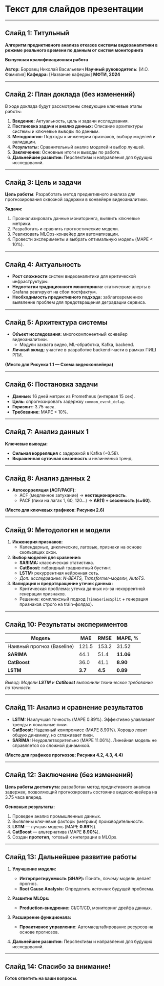 # Текст для слайдов презентации

---
## Слайд 1: Титульный

**Алгоритм предиктивного анализа отказов системы видеоаналитики в режиме реального времени по данным от систем мониторинга**

**Выпускная квалификационная работа**

**Автор:** Боровец Николай Васильевич
**Научный руководитель:** [И.О. Фамилия]
**Кафедра:** [Название кафедры]
**МФТИ, 2024**

---
## Слайд 2: План доклада (без изменений)

В ходе доклада будут рассмотрены следующие ключевые этапы работы:
1.  **Введение:** Актуальность, цель и задачи исследования.
2.  **Постановка задачи и анализ данных:** Описание архитектуры системы и ключевые выводы по данным.
3.  **Методология:** Подходы к инженерии признаков, выбору моделей и валидации.
4.  **Результаты:** Сравнительный анализ моделей и выбор лучшей.
5.  **Заключение:** Основные итоги и выводы по работе.
6.  **Дальнейшее развитие:** Перспективы и направления для будущих исследований.

---
## Слайд 3: Цель и задачи

**Цель работы:**
Разработать метод предиктивного анализа для прогнозирования сквозной задержки в конвейере видеоаналитики.

**Задачи:**
1.  Проанализировать данные мониторинга, выявить ключевые метрики.
2.  Разработать и сравнить прогностические модели.
3.  Реализовать MLOps-конвейер для автоматизации.
4.  Провести эксперименты и выбрать оптимальную модель (MAPE < 10%).

---
## Слайд 4: Актуальность

*   **Рост сложности** систем видеоаналитики для критической инфраструктуры.
*   **Недостатки традиционного мониторинга:** статические алерты в Grafana реагируют на сбои постфактум.
*   **Необходимость предиктивного подхода:** заблаговременное выявление проблем для предотвращения деградации сервиса.

---
## Слайд 5: Архитектура системы

*   **Объект исследования:** многокомпонентный конвейер видеоаналитики.
    *   Модули захвата видео, ML-обработка, Kafka, backend.
*   **Личный вклад:** участие в разработке backend-части в рамках ПИШ РПИ.

**(Место для Рисунка 1.1 — Схема видеоконвейера)**

---

## Слайд 6: Постановка задачи

*   **Данные:** 16 дней метрик из Prometheus (интервал 15 сек).
*   **Цель:** спрогнозировать задержку `common_event_delay`.
*   **Горизонт:** 3.75 часа.
*   **Требование:** MAPE < 10%.

---

## Слайд 7: Анализ данных 1

**Ключевые выводы:**
*   **Сильная корреляция** с задержкой в Kafka (+0.58).
*   **Выраженная суточная сезонность** и нелинейный тренд.


---

## Слайд 8: Анализ данных 2

*   **Автокорреляция (ACF/PACF):**
    *   ACF (медленное затухание) -> **нестационарность**.
    *   PACF (пики на лагах 1, 60, 120...) -> **AR(1) + сезонность (s=60)**.

**(Место для ключевых графиков: Рисунки 2.6)**

---

## Слайд 9: Методология и модели

1.  **Инженерия признаков:**
    *   Календарные, циклические, лаговые, признаки на основе скользящих окон.
2.  **Выбор моделей для сравнения:**
    *   **SARIMA:** классическая статистика.
    *   **CatBoost:** гибридный градиентный бустинг.
    *   **LSTM:** рекуррентная нейронная сеть.
    *   *Доп. исследование: N-BEATS, Transformer-модели, AutoTS.*
3.  **Валидация и предотвращение утечек данных:**
    *   Критическая проблема: утечка данных из-за некорректной генерации признаков.
    *   Решение: комплексный подход (`TimeSeriesSplit` + генерация признаков строго на train-фолдах).

---

## Слайд 10: Результаты экспериментов

| Модель                      | MAE   | RMSE  | MAPE, \%  |
| --------------------------- | ----- | ----- | --------- |
| Наивный прогноз (Baseline)  | 121.5 | 153.2 | 31.52     |
| **SARIMA**                  | 44.1  | 51.4  | **11.06** |
| **CatBoost**                | 36.0  | 41.1  | **8.90**  |
| **LSTM**                    | **3.7**   | **4.5**   | **0.89**      |

*Вывод: Модели **LSTM** и **CatBoost** выполнили техническое требование по точности.*

---

## Слайд 11: Анализ и сравнение результатов

*   **LSTM:** Наилучшая точность (MAPE 0.89%). Эффективно улавливает тренды и локальные пики.
*   **CatBoost:** Надежный компромисс (MAPE 8.90%). Хорошо ловит общую динамику, но сглаживает пики.
*   **SARIMA:** Неудовлетворительно (MAPE 11.06%). Линейная модель не справляется со сложной динамикой.

**(Место для графиков прогнозов: Рисунки 4.2, 4.3, 4.4)**

---

## Слайд 12: Заключение (без изменений)

**Цель работы достигнута:** разработан метод предиктивного анализа задержек, позволяющий прогнозировать состояние видеоконвейера на 3.75 часа вперед.

**Основные результаты:**
1.  Проведен анализ промышленных данных.
2.  Выявлены ключевые факторы (метрики) производительности.
3.  **LSTM** — лучшая модель (MAPE **0.89%**).
4.  **CatBoost** — альтернатива (MAPE **8.90%**).
5.  Создан **прототип**, готовый к интеграции в MLOps.

---

## Слайд 13: Дальнейшее развитие работы

1.  **Улучшение модели:**
    *   **Интерпретируемость (SHAP):** Понять, *почему* модель делает прогноз.
    *   **Root Cause Analysis:** Определить *источник* будущей проблемы.

2.  **Развитие MLOps:**
    *   **Production-внедрение:** CI/CT/CD, мониторинг дрейфа данных.

3.  **Расширение функционала:**
    *   **Проактивное управление:** Автомасштабирование ресурсов на основе прогнозов.

4.  **Дальнейшее развитие:** Перспективы и направления для будущих исследований.
---

## Слайд 14: Спасибо за внимание!

**Готов ответить на ваши вопросы.** 